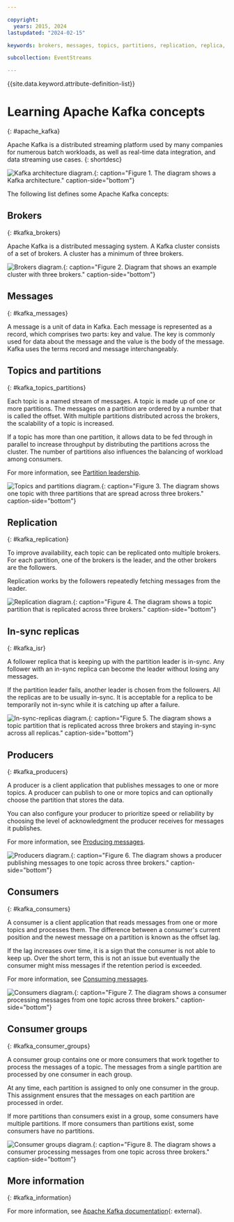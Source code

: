 ```yaml
---

copyright:
  years: 2015, 2024
lastupdated: "2024-02-15"

keywords: brokers, messages, topics, partitions, replication, replica, producer, consumer, consumer group

subcollection: EventStreams

---
```


{{site.data.keyword.attribute-definition-list}}

# Learning Apache Kafka concepts
{: #apache_kafka}

Apache Kafka is a distributed streaming platform used by many companies for numerous batch workloads, as well as real-time data integration, and data streaming use cases.
{: shortdesc}

![Kafka architecture diagram.](kafka_overview.png "The diagram shows a Kafka architecture. A producer is feeding into a Kafka topic over three partitions and the messages are then subscribed to by consumers."){: caption="Figure 1. The diagram shows a Kafka architecture." caption-side="bottom"}

The following list defines some Apache Kafka concepts:

## Brokers
{: #kafka_brokers}

Apache Kafka is a distributed messaging system. A Kafka cluster consists of a set of brokers. A cluster has a minimum of three brokers.

![Brokers diagram.](concepts_brokers.png "Diagram that shows an example cluster with three brokers."){: caption="Figure 2. Diagram that shows an example cluster with three brokers." caption-side="bottom"}

## Messages
{: #kafka_messages}

A message is a unit of data in Kafka. Each message is represented as a record, which comprises two parts: key and value. The key is commonly used for data about the message and the value is the body of the message. Kafka uses the terms record and message interchangeably. 

## Topics and partitions
{: #kafka_topics_partitions}

Each topic is a named stream of messages. A topic is made up of one or more partitions. The messages on a partition are ordered by a number that is called the offset. With multiple partitions distributed across the brokers, the scalability of a topic is increased.

If a topic has more than one partition, it allows data to be fed through in parallel to increase throughput by distributing the partitions across the cluster. The number of partitions also influences the balancing of workload among consumers.

For more information, see [Partition leadership](/docs/EventStreams?topic=EventStreams-partition_leadership).

![Topics and partitions diagram.](concepts_topics_and_partitions.png "The diagram shows one topic with three partitions that are spread across three brokers."){: caption="Figure 3. The diagram shows one topic with three partitions that are spread across three brokers." caption-side="bottom"}

## Replication
{: #kafka_replication}

To improve availability, each topic can be replicated onto multiple brokers. For each partition, one of the brokers is the leader, and the other brokers are the followers.

Replication works by the followers repeatedly fetching messages from the leader.

![Replication diagram.](concepts_replication.png "The diagram shows a topic partition that is replicated across three brokers."){: caption="Figure 4. The diagram shows a topic partition that is replicated across three brokers." caption-side="bottom"}

## In-sync replicas
{: #kafka_isr}

A follower replica that is keeping up with the partition leader is in-sync. Any follower with an in-sync replica can become the leader without losing any messages.

If the partition leader fails, another leader is chosen from the followers. All the replicas are to be usually in-sync. It is acceptable for a replica to be temporarily not in-sync while it is catching up after a failure.

![In-sync-replicas diagram.](concepts_in_sync_replicas.png "The diagram shows a topic partition that is replicated across three brokers and staying in-sync across all replicas."){: caption="Figure 5. The diagram shows a topic partition that is replicated across three brokers and staying in-sync across all replicas." caption-side="bottom"}

## Producers
{: #kafka_producers}

A producer is a client application that publishes messages to one or more topics. A producer can publish to one or more topics and can optionally choose the partition that stores the data.

You can also configure your producer to prioritize speed or reliability by choosing the level of acknowledgment the producer receives for messages it publishes.

For more information, see [Producing messages](/docs/EventStreams?topic=EventStreams-producing_messages).

![Producers diagram.](concepts_producers.png "The diagram shows a producer publishing messages to one topic across three brokers."){: caption="Figure 6. The diagram shows a producer publishing messages to one topic across three brokers." caption-side="bottom"}

## Consumers
{: #kafka_consumers}

A consumer is a client application that reads messages from one or more topics and processes them. The difference between a consumer's current position and the newest message on a partition is known as the offset lag.

If the lag increases over time, it is a sign that the consumer is not able to keep up. Over the short term, this is not an issue but eventually the consumer might miss messages if the retention period is exceeded.

For more information, see [Consuming messages](/docs/EventStreams?topic=EventStreams-consuming_messages).

![Consumers diagram.](concepts_consumers.png "The diagram shows a consumer processing messages from one topic across three brokers."){: caption="Figure 7. The diagram shows a consumer processing messages from one topic across three brokers." caption-side="bottom"}

## Consumer groups
{: #kafka_consumer_groups}

A consumer group contains one or more consumers that work together to process the messages of a topic. The messages from a single partition are processed by one consumer in each group.

At any time, each partition is assigned to only one consumer in the group. This assignment ensures that the messages on each partition are processed in order.

If more partitions than consumers exist in a group, some consumers have multiple partitions. If more consumers than partitions exist, some consumers have no partitions.

![Consumer groups diagram.](concepts_consumer_groups.png "The diagram shows a consumer processing messages from one topic across three brokers."){: caption="Figure 8. The diagram shows a consumer processing messages from one topic across three brokers." caption-side="bottom"}

## More information
{: #kafka_information}

For more information, see [Apache Kafka documentation](http://kafka.apache.org/documentation.html){: external}.
